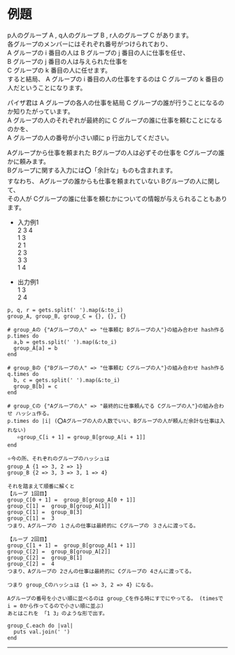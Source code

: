 # 例題
p人のグループ A , q人のグループ B , r人のグループ C があります。  
各グループのメンバーにはそれぞれ番号がつけられており、   
A グループの i 番目の人は B グループの j 番目の人に仕事を任せ、  
B グループの j 番目の人は与えられた仕事を   
C グループの k 番目の人に任せます。  
すると結局、 A グループの i 番目の人の仕事をするのは C グループの k 番目の人だということになります。

パイザ君は A グループの各人の仕事を結局 C グループの誰が行うことになるのか知りたがっています。   
A グループの人のそれぞれが最終的に C グループの誰に仕事を頼むことになるのかを、   
A グループの人の番号が小さい順に p 行出力してください。

Aグループから仕事を頼まれた Bグループの人は必ずその仕事を Cグループの誰かに頼みます。   
Bグループに関する入力には⭕️「余計な」ものも含まれます。  
すなわち、 Aグループの誰からも仕事を頼まれていない Bグループの人に関して、  
その人が Cグループの誰に仕事を頼むかについての情報が与えられることもあります。

- 入力例1  
2 3 4  
1 3  
2 1  
2 3  
3 3  
1 4   

- 出力例1  
1 3  
2 4
~~~
p, q, r = gets.split(' ').map(&:to_i)
group_A, group_B, group_C = {}, {}, {}

# group_Aの {"Aグループの人" => "仕事頼む Bグループの人"}の組み合わせ hash作る
p.times do
  a,b = gets.split(' ').map(&:to_i)
  group_A[a] = b
end

# group_Bの {"Bグループの人" => "仕事頼む Cグループの人"}の組み合わせ hash作る
q.times do
  b, c = gets.split(' ').map(&:to_i)
  group_B[b] = c
end

# group_Cの {"Aグループの人" => "最終的に仕事頼んでる Cグループの人"}の組み合わせ ハッシュ作る。
p.times do |i| (⭕️Aグループの人の人数でいい、Bグループの人が頼んだ余計な仕事は入れない)
   ⭐️group_C[i + 1] = group_B[group_A[i + 1]]
end

⭐️今の所、それぞれのグループのハッシュは
group_A {1 => 3, 2 => 1}
group_B {2 => 3, 3 => 3, 1 => 4}

それを踏まえて順番に解くと
【ループ 1回目】
group_C[0 + 1] =  group_B[group_A[0 + 1]]
group_C[1] =  group_B[group_A[1]]
group_C[1] =  group_B[3]
group_C[1] =  3
つまり、Aグループの １さんの仕事は最終的に Cグループの ３さんに渡ってる。

【ループ 2回目】
group_C[1 + 1] =  group_B[group_A[1 + 1]]
group_C[2] =  group_B[group_A[2]]
group_C[2] =  group_B[1]
group_C[2] =  4
つまり、Aグループの 2さんの仕事は最終的に Cグループの 4さんに渡ってる。

つまり group_Cのハッシュは {1 => 3, 2 => 4} になる。

Aグループの番号を小さい順に並べるのは group_Cを作る時にすでにやってる。 (timesで　i = 0から作ってるので小さい順に並ぶ)
あとはこれを 「1 3」のような形で出す。

group_C.each do |val|
  puts val.join(' ')
end
~~~
***
  



